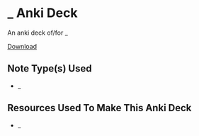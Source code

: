 # _ Anki Deck
An anki deck of/for _

[Download](https://github.com/cutthroat78/_/releases/latest/download/)

## Note Type(s) Used 

- _

## Resources Used To Make This Anki Deck

- _
